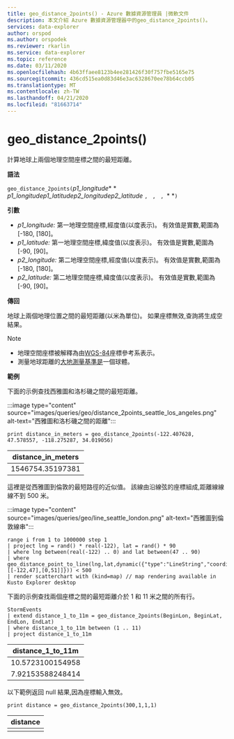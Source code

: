 ```yaml
---
title: geo_distance_2points() - Azure 數據資源管理員 |微軟文件
description: 本文介紹 Azure 數據資源管理器中的geo_distance_2points()。
services: data-explorer
author: orspod
ms.author: orspodek
ms.reviewer: rkarlin
ms.service: data-explorer
ms.topic: reference
ms.date: 03/11/2020
ms.openlocfilehash: 4b63ffaee8123b4ee281426f30f757fbe5165e75
ms.sourcegitcommit: 436cd515ea0d83d46e3ac6328670ee78b64ccb05
ms.translationtype: MT
ms.contentlocale: zh-TW
ms.lasthandoff: 04/21/2020
ms.locfileid: "81663714"
---
```

# <a name="geo_distance_2points"></a>geo_distance_2points()

計算地球上兩個地理空間座標之間的最短距離。

**語法**

`geo_distance_2points(`*p1_longitude** * *p1_longitudep1_latitudep2_longitudep2_latitude* `, ` `, ` `, `* *`)`

**引數**

* *p1_longitude:* 第一地理空間座標,經度值(以度表示)。 有效值是實數,範圍為 [-180, [180]。
* *p1_latitude:* 第一地理空間座標,緯度值(以度表示)。 有效值是實數,範圍為 [-90, [90]。
* *p2_longitude:* 第二地理空間座標,經度值(以度表示)。 有效值是實數,範圍為 [-180, [180]。
* *p2_latitude:* 第二地理空間座標,緯度值(以度表示)。 有效值是實數,範圍為 [-90, [90]。

**傳回**

地球上兩個地理位置之間的最短距離(以米為單位)。 如果座標無效,查詢將生成空結果。

> [!NOTE]
> * 地理空間座標被解釋為由[WGS-84](https://earth-info.nga.mil/GandG/update/index.php?action=home)座標參考系表示。
> * 測量地球距離的[大地測量基準是](https://en.wikipedia.org/wiki/Geodetic_datum)一個球體。

**範例**

下面的示例查找西雅圖和洛杉磯之間的最短距離。

:::image type="content" source="images/queries/geo/distance_2points_seattle_los_angeles.png" alt-text="西雅圖和洛杉磯之間的距離":::

```kusto
print distance_in_meters = geo_distance_2points(-122.407628, 47.578557, -118.275287, 34.019056)
```

| distance_in_meters |
|--------------------|
| 1546754.35197381   |

這裡是從西雅圖到倫敦的最短路徑的近似值。 該線由沿線弦的座標組成,距離線線線不到 500 米。

:::image type="content" source="images/queries/geo/line_seattle_london.png" alt-text="西雅圖到倫敦線串":::

```kusto
range i from 1 to 1000000 step 1
| project lng = rand() * real(-122), lat = rand() * 90
| where lng between(real(-122) .. 0) and lat between(47 .. 90)
| where geo_distance_point_to_line(lng,lat,dynamic({"type":"LineString","coordinates":[[-122,47],[0,51]]})) < 500
| render scatterchart with (kind=map) // map rendering available in Kusto Explorer desktop
```

下面的示例查找兩個座標之間的最短距離介於 1 和 11 米之間的所有行。
```kusto
StormEvents
| extend distance_1_to_11m = geo_distance_2points(BeginLon, BeginLat, EndLon, EndLat)
| where distance_1_to_11m between (1 .. 11)
| project distance_1_to_11m
```

| distance_1_to_11m |
|-------------------|
| 10.5723100154958  |
| 7.92153588248414  |

以下範例返回 null 結果,因為座標輸入無效。
```kusto
print distance = geo_distance_2points(300,1,1,1)
```

| distance |
|----------|
|          |
